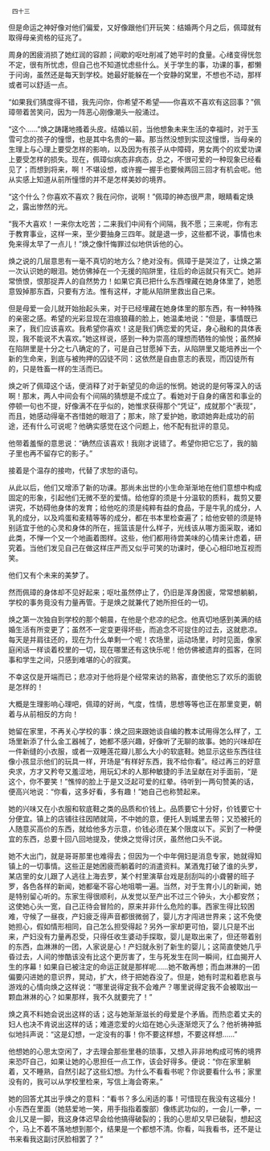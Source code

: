      四十三 

   但是命运之神好像对他们偏爱，又好像跟他们开玩笑：结婚两个月之后，佩璋就有取得母亲资格的征兆了。 

   周身的困疲消损了她红润的容颜；间歇的呕吐削减了她平时的食量。心绪变得恍忽不定，很有所忧虑，但自己也不知道忧虑些什么。关于学生的事，功课的事，都懒于问询，虽然还是每天到学校。她最好能躲在一个安静的窝里，不想也不动，那样或者可以舒适一点。 

   “如果我们猜度得不错，我先问你，你希望不希望——你喜欢不喜欢有这回事？”佩璋带着苦笑问，因为一阵恶心刚像潮头一般涌过。 

   “这个……”焕之踌躇地搔着头皮。结婚以前，当他想象未来生活的幸福时，对于玉雪可念的孩子的憧憬，也是其中名贵的一幕。那当然没想到实现这憧憬，当母亲的生理上与心理上要受怎样的影响，以及因为有孩子从中障碍，男女两个的欢爱功课上要受怎样的损失。现在，佩璋似病态非病态，总之，不很可爱的一种现象已经看见了；而想到将来，啊！不堪设想，或许握一握手也要候两回三回才有机会呢。他从实感上知道从前所憧憬的并不是怎样美妙的境界。 

   “这个什么？你喜欢不喜欢？我在问你，说啊！”佩璋的神态很严肃，眼睛看定焕之，露出惨然的光。 

   “我不大喜欢！一来你太吃苦；二来我们中间有个间隔，我不愿；三来呢，你有志于教育事业，这样一来，至少要抽身三四年。就是退一步，这些都不说，事情也未免来得太早了一点儿！”焕之像忏悔罪过似地供诉他的心。 

   焕之说的几层意思有一毫不真切的地方么？绝对没有。佩璋于是哭泣了，让焕之第一次认识她的眼泪。她仿佛掉在一个无援的陷阱里，往后的命运就只有灭亡。她非常愤恨，恨那捉弄人的自然势力！如果它真已把什么东西埋藏在她身体里了，她愿意毁掉那东酉，只要有方法。惟有这样，才能从陷阱里救出自己来。 

   但是母爱一会儿就开始抬起头来，对于已经埋藏在她身体里的那东西，有一种特殊的亲密之感。希望的光彩显现在泪痕狼藉的脸上，她温柔地说：“但是，事情既已来了，我们应该喜欢。我希望你喜欢！这是我们俩恋爱的凭证，身心融和的具体表现，我不能说不大喜欢。”她这样说，感到一种为崇高的理想而牺牲的愉悦；虽然掉在陷阱里是十分之七八确定的了，可是自己甘愿掉下去，从陷阱里又能培养出一个新的生命来，到底与被拘押的囚徒不同：这依然是自由意志的表现，而囚徒所有的，只是牲畜一样的生活而已。 

   焕之听了佩璋这个话，便消释了对于新望见的命运的怅惘。她说的是何等深入的话啊！那末，两人中间会有个间隔的猜想是不成立了。看她对于自身的痛苦和事业的停顿一句也不提，好像满不在乎似的，她惟求获得那个“凭证”，成就那个“表现”，而且，她感动得毫不吝惜她的眼泪了；那末，除了爱护她，歌颂她奔赴成功的前途，还有什么可说呢？他确实感觉在这个问题上，他不配有批评的意见。 

   他带着羞惭的意思说：“确然应该喜欢！我刚才说错了。希望你把它忘了，我的脑子里也再不留存它的影子。” 

   接着是个温存的接吻，代替了求恕的语句。 

   从此以后，他们又增添了新的功课。那尚未出世的小生命渐渐地在他们意想中构成固定的形象，引起他们无微不至的爱情。给他穿的须是十分温软的质料，裁剪又要讲究，不妨碍他身体的发育；给他吃的须是纯粹有益的食品，于是牛乳的成分，人乳的成分，以及鸡蛋和麦精等等的成分，都在书本里检查遍了；给他安顿的须是特别适宜于他的心灵和身体的所在，摇篮该是什么样子，光线该从哪方面采取，诸如此类，不惮一个又一个地画着图样。这些，他们都用待尝美味的心情来计虑着，研究着。当他们发见自己在做这样庄严而又似乎可笑的功课时，便心心相印地互视而笑。 

   他们又有个未来的美梦了。 

   然而佩璋的身体却不见好起来；呕吐虽然停止了，仍旧是浑身困疲，常常想躺躺，学校的事务竟没有力量再管。于是焕之就兼代了她所担任的一切。 

   焕之第一次独自到学校的那个朝晨，在他是个悲凉的纪念。他真切地感到美满的结婚生活有所变更了；虽然不一定变更得坏些，而追念不可捉住的过去，这就悲凉。每天是并肩往还的，现在为什么单剩一个呢！农场里，运动场里，时时见面，像家庭闲话一样谈着校里的一切，现在哪里还有这快乐呢！他仿佛被遗弃的孤客，在同事和学生之间，只感到难堪的心的寂寞。 

   不幸这仅是开端而已；悲凉对于他将是个经常来访的熟客，直使他忘了欢乐的面貌是怎样的！ 

   大概是生理影响心理吧，佩璋的好尚，气度，性情，思想等等也正在那里变更，朝着与从前相反的方向！ 

   她留在家里，不再关心学校的事：焕之回来跟她谈自编的教本试用得怎么样了，工场里新添了什么金工器械了，她都不感兴趣，好像听了无聊的故事。她的兴味却在一件新缝的小衣服，或者一双睡莲花瓣儿那么大小的软底鞋。她显示这些东西往往像小孩显示他们的玩具一样，开场是“有样好东西，我不给你看”。经过再三的好意央求，方才又矜夸又羞涩地，用玩幻术的人那种敏捷的手法呈献在对手面前，“是这个，你不要笑！”憔悴的脸上于是又泛起可爱的红晕。待听到一两句赞美的话，便高兴地说：“你看，这多好看，多有趣！”她自己也称赞起来。 

   她的兴味又在小衣服和软底鞋之类的品质和价钱上。品质要它十分好，价钱要它十分便宜。镇上的店铺往往因陋就简，不中她的意，便托人到城里去带；又恐被托的人随意买高价的东西，就给他多方示意，价钱必须在某个限度以下。买到了一种便宜的东西，总要十回八回地提及，使焕之觉得讨厌，虽然他口头不说。 

   她不大出门，就是哥哥那里也难得去；但因为一个中年佣妇是消息专家，她就得知镇上的一切事情。这些正是她困疲而躺着时的消遣资料。某酒鬼打破了谁的头罗，某店里的女儿跟了人逃往上海去罗，某个村里演草台戏是刮刮叫的小聋瞽的班子罗，各色各样的新闻，她都毫不容心地咀嚼一遍。当然，对于生育小儿的新闻，她是特别留心听的。东家生得很顺利，从发觉以至产出不过三个钟头，大小都安然；这使她心头一宽，自己正待会冒险的，原来并非什么危险的事。西家生得比较困难，守候了一昼夜，产妇疲乏得声音都很微弱了，婴儿方才闯进世界来；这不免使她担心，假如情形相同，自己怎么担受得起？另外一家却更可怕，婴儿只是不出来，产妇没有力量再忍受，只得任收生婆动手探取，婴儿是取出来了，但还带着别的东西，血淋淋的一团，人家说是心！产妇就永别了新生的婴儿；这简直使她几乎昏过去，人间的惨酷该没有比这个更厉害了，生与死发生在同一瞬间，红血揭开人生的序幕！如果自已被注定的命运正就是那样呢……她不敢再想；而血淋淋的一团偏要闪进她的意识界，晃动，扩大，终于把她吞没了。但是，她有时混和着悲哀与游戏的心情向焕之这样说：“哪里说得定我不会难产？哪里说得定我不会被取出一颗血淋淋的心？如果那样，我不久就要完了！” 

   焕之真不料她会说出这样的话；这与她渐渐滋长的母爱是个矛盾。而热恋着丈夫的妇人也决不肯说出这样的话；难道恋爱的火焰在她心头逐渐熄灭了么？他祈祷神抵似地抖声说：“这是幻想，一定没有的事！你不要这样想，不要这样想……” 

   他想她的心思太空闲了，才去理会那些里巷的琐事，又想入非非地构成可怖的境界来恐吓自己，如果让她的心思担任一点工作，该会好得多。便说：“你在家里躺着，又不睡熟，自然引起了这些幻想。为什么不看看书呢？你说要看什么书；家里没有的，我可以从学校里检来，写信上海会寄来。” 

   她的回答尤其出乎焕之的意料：“看书？多么闲适的事！可惜现在我没有这福分！小东西在里面（她慈爱地一笑，用手指指着腹部）像练武功似的，一会儿一拳，一会儿又是一脚，我这身体迟早会给他搞得破裂的；我的心思却又早已破裂，想起这个，马上不着不落地想到那个，结果是一个都想不清。你看，叫我看书，还不是让书来看我这副讨厌脸相罢了？” 

